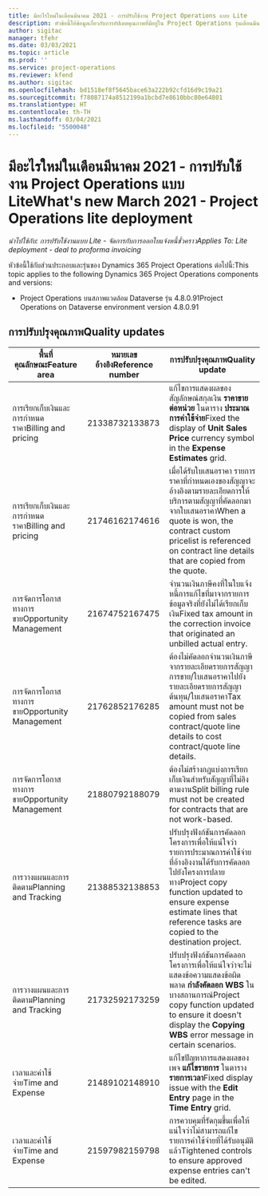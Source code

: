 ```yaml
---
title: มีอะไรใหม่ในเดือนมีนาคม 2021 - การปรับใช้งาน Project Operations แบบ Lite
description: หัวข้อนี้ให้ข้อมูลเกี่ยวกับการอัปเดตคุณภาพที่มีอยู่ใน Project Operations รุ่นเดือนมีนาคม 2021 สำหรับการปรับใช้งาน Project Operations แบบ Lite
author: sigitac
manager: tfehr
ms.date: 03/03/2021
ms.topic: article
ms.prod: ''
ms.service: project-operations
ms.reviewer: kfend
ms.author: sigitac
ms.openlocfilehash: bd1518ef8f5645bace63a222b92cfd16d9c19a21
ms.sourcegitcommit: f78087174a8512199a1bcbd7e8610bbc80e64801
ms.translationtype: HT
ms.contentlocale: th-TH
ms.lasthandoff: 03/04/2021
ms.locfileid: "5500048"
---
```

# <a name="whats-new-march-2021---project-operations-lite-deployment"></a><span data-ttu-id="d5a9f-103">มีอะไรใหม่ในเดือนมีนาคม 2021 - การปรับใช้งาน Project Operations แบบ Lite</span><span class="sxs-lookup"><span data-stu-id="d5a9f-103">What's new March 2021 - Project Operations lite deployment</span></span>

<span data-ttu-id="d5a9f-104">_นำไปใช้กับ: การปรับใช้งานแบบ Lite - จัดการกับการออกใบแจ้งหนี้ชั่วคราว_</span><span class="sxs-lookup"><span data-stu-id="d5a9f-104">_Applies To: Lite deployment - deal to proforma invoicing_</span></span>


<span data-ttu-id="d5a9f-105">หัวข้อนี้ใช้กับส่วนประกอบและรุ่นของ Dynamics 365 Project Operations ต่อไปนี้:</span><span class="sxs-lookup"><span data-stu-id="d5a9f-105">This topic applies to the following Dynamics 365 Project Operations components and versions:</span></span>

- <span data-ttu-id="d5a9f-106">Project Operations บนสภาพแวดล้อม Dataverse รุ่น 4.8.0.91</span><span class="sxs-lookup"><span data-stu-id="d5a9f-106">Project Operations on Dataverse environment version 4.8.0.91</span></span> 

## <a name="quality-updates"></a><span data-ttu-id="d5a9f-107">การปรับปรุงคุณภาพ</span><span class="sxs-lookup"><span data-stu-id="d5a9f-107">Quality updates</span></span>

| <span data-ttu-id="d5a9f-108">**พื้นที่คุณลักษณะ**</span><span class="sxs-lookup"><span data-stu-id="d5a9f-108">**Feature area**</span></span> | <span data-ttu-id="d5a9f-109">**หมายเลขอ้างอิง**</span><span class="sxs-lookup"><span data-stu-id="d5a9f-109">**Reference number**</span></span> | <span data-ttu-id="d5a9f-110">**การปรับปรุงคุณภาพ**</span><span class="sxs-lookup"><span data-stu-id="d5a9f-110">**Quality update**</span></span> |
| --- | --- | --- |
| <span data-ttu-id="d5a9f-111">การเรียกเก็บเงินและการกำหนดราคา</span><span class="sxs-lookup"><span data-stu-id="d5a9f-111">Billing and pricing</span></span> | <span data-ttu-id="d5a9f-112">2133873</span><span class="sxs-lookup"><span data-stu-id="d5a9f-112">2133873</span></span> | <span data-ttu-id="d5a9f-113">แก้ไขการแสดงผลของสัญลักษณ์สกุลเงิน **ราคาขายต่อหน่วย** ในตาราง **ประมาณการค่าใช้จ่าย**</span><span class="sxs-lookup"><span data-stu-id="d5a9f-113">Fixed the display of **Unit Sales Price** currency symbol in the **Expense Estimates** grid.</span></span> |
| <span data-ttu-id="d5a9f-114">การเรียกเก็บเงินและการกำหนดราคา</span><span class="sxs-lookup"><span data-stu-id="d5a9f-114">Billing and pricing</span></span> | <span data-ttu-id="d5a9f-115">2174616</span><span class="sxs-lookup"><span data-stu-id="d5a9f-115">2174616</span></span> | <span data-ttu-id="d5a9f-116">เมื่อได้รับใบเสนอราคา รายการราคาที่กำหนดเองของสัญญาจะอ้างอิงตามรายละเอียดการให้บริการตามสัญญาที่คัดลอกมาจากใบเสนอราคา</span><span class="sxs-lookup"><span data-stu-id="d5a9f-116">When a quote is won, the contract custom pricelist is referenced on contract line details that are copied from the quote.</span></span> |
| <span data-ttu-id="d5a9f-117">การจัดการโอกาสทางการขาย</span><span class="sxs-lookup"><span data-stu-id="d5a9f-117">Opportunity Management</span></span> | <span data-ttu-id="d5a9f-118">2167475</span><span class="sxs-lookup"><span data-stu-id="d5a9f-118">2167475</span></span> | <span data-ttu-id="d5a9f-119">จำนวนเงินภาษีคงที่ในใบแจ้งหนี้การแก้ไขที่มาจากรายการข้อมูลจริงที่ยังไม่ได้เรียกเก็บเงิน</span><span class="sxs-lookup"><span data-stu-id="d5a9f-119">Fixed tax amount in the correction invoice that originated an unbilled actual entry.</span></span> |
| <span data-ttu-id="d5a9f-120">การจัดการโอกาสทางการขาย</span><span class="sxs-lookup"><span data-stu-id="d5a9f-120">Opportunity Management</span></span> | <span data-ttu-id="d5a9f-121">2176285</span><span class="sxs-lookup"><span data-stu-id="d5a9f-121">2176285</span></span> | <span data-ttu-id="d5a9f-122">ต้องไม่คัดลอกจำนวนเงินภาษีจากรายละเอียดรายการสัญญาการขาย/ใบเสนอราคาไปยังรายละเอียดรายการสัญญาต้นทุน/ใบเสนอราคา</span><span class="sxs-lookup"><span data-stu-id="d5a9f-122">Tax amount must not be copied from sales contract/quote line details to cost contract/quote line details.</span></span> |
| <span data-ttu-id="d5a9f-123">การจัดการโอกาสทางการขาย</span><span class="sxs-lookup"><span data-stu-id="d5a9f-123">Opportunity Management</span></span> | <span data-ttu-id="d5a9f-124">2188079</span><span class="sxs-lookup"><span data-stu-id="d5a9f-124">2188079</span></span> | <span data-ttu-id="d5a9f-125">ต้องไม่สร้างกฎแบ่งการเรียกเก็บเงินสำหรับสัญญาที่ไม่อิงตามงาน</span><span class="sxs-lookup"><span data-stu-id="d5a9f-125">Split billing rule must not be created for contracts that are not work-based.</span></span> |
| <span data-ttu-id="d5a9f-126">การวางแผนและการติดตาม</span><span class="sxs-lookup"><span data-stu-id="d5a9f-126">Planning and Tracking</span></span> | <span data-ttu-id="d5a9f-127">2138853</span><span class="sxs-lookup"><span data-stu-id="d5a9f-127">2138853</span></span> | <span data-ttu-id="d5a9f-128">ปรับปรุงฟังก์ชันการคัดลอกโครงการเพื่อให้แน่ใจว่ารายการประมาณการค่าใช้จ่ายที่อ้างอิงงานได้รับการคัดลอกไปยังโครงการปลายทาง</span><span class="sxs-lookup"><span data-stu-id="d5a9f-128">Project copy function updated to ensure expense estimate lines that reference tasks are copied to the destination project.</span></span> |
| <span data-ttu-id="d5a9f-129">การวางแผนและการติดตาม</span><span class="sxs-lookup"><span data-stu-id="d5a9f-129">Planning and Tracking</span></span> | <span data-ttu-id="d5a9f-130">2173259</span><span class="sxs-lookup"><span data-stu-id="d5a9f-130">2173259</span></span> | <span data-ttu-id="d5a9f-131">ปรับปรุงฟังก์ชันการคัดลอกโครงการเพื่อให้แน่ใจว่าจะไม่แสดงข้อความแสดงข้อผิดพลาด **กำลังคัดลอก WBS** ในบางสถานการณ์</span><span class="sxs-lookup"><span data-stu-id="d5a9f-131">Project copy function updated to ensure it doesn't display the **Copying WBS** error message in certain scenarios.</span></span> |
| <span data-ttu-id="d5a9f-132">เวลาและค่าใช้จ่าย</span><span class="sxs-lookup"><span data-stu-id="d5a9f-132">Time and Expense</span></span> | <span data-ttu-id="d5a9f-133">2148910</span><span class="sxs-lookup"><span data-stu-id="d5a9f-133">2148910</span></span> | <span data-ttu-id="d5a9f-134">แก้ไขปัญหาการแสดงผลของเพจ **แก้ไขรายการ** ในตาราง **รายการเวลา**</span><span class="sxs-lookup"><span data-stu-id="d5a9f-134">Fixed display issue with the **Edit Entry** page in the **Time Entry** grid.</span></span> |
| <span data-ttu-id="d5a9f-135">เวลาและค่าใช้จ่าย</span><span class="sxs-lookup"><span data-stu-id="d5a9f-135">Time and Expense</span></span> | <span data-ttu-id="d5a9f-136">2159798</span><span class="sxs-lookup"><span data-stu-id="d5a9f-136">2159798</span></span> | <span data-ttu-id="d5a9f-137">การควบคุมที่รัดกุมขึ้นเพื่อให้แน่ใจว่าไม่สามารถแก้ไขรายการค่าใช้จ่ายที่ได้รับอนุมัติแล้ว</span><span class="sxs-lookup"><span data-stu-id="d5a9f-137">Tightened controls to ensure approved expense entries can't be edited.</span></span> |


